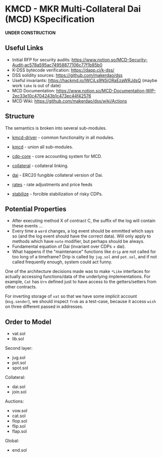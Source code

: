 KMCD - MKR Multi-Collateral Dai (MCD) KSpecification
====================================================

**UNDER CONSTRUCTION**

Useful Links
------------

-   Initial RFP for security audits: <https://www.notion.so/MCD-Security-Audit-ac578a595ac74958877106c77f1b85b0>
-   K-DSS bytecode verification: <https://dapp.ci/k-dss/>
-   DSS solidity sources: <https://github.com/makerdao/dss>
-   Useful invariants: <https://hackmd.io/lWCjLs9NSiORaEzaWRJdsQ> (maybe work `take` is out of date)
-   MCD Documentation: <https://www.notion.so/MCD-Documentation-WIP-2ec33e10c4704243b1c473ec44f42576>
-   MCD Wiki: <https://github.com/makerdao/dss/wiki/Actions>

Structure
---------

The semantics is broken into several sub-modules.

-   [kmcd-driver](kmcd-driver.md) - common functionality in all modules.
-   [kmcd](kmcd.md) - union all sub-modules.

-   [cdp-core](cdp-core.md) - core accounting system for MCD.
-   [collateral](collateral.md) - collateral linking.
-   [dai](dai.md) - ERC20 fungible collateral version of Dai.
-   [rates](rates.md) - rate adjustments and price feeds
-   [stabilize](stabilize.md) - forcible stabilization of risky CDPs.

Potential Properties
--------------------

-   After executing method X of contract C, the suffix of the log will contain these events ...
-   Every time a `ward` changes, a log event should be emmitted which says so (and the log event should have the correct data).
    Will only apply to methods which have `note` modifier, but perhaps should be always.
-   Fundamental equation of Dai (invariant over CDPs + dai).
-   What happens if the "maintenance" functions like `drip` are not called for too long of a timeframe?
    Drip is called by `jug.sol` and `pot.sol`, and if not called frequently enough, system could act funny.

One of the architecture decisions made was to make `*Like` interfaces for actually accessing functions/data of the underlying implementations.
For example, `Cat` has `Urn` defined just to have access to the getters/setters from other contracts.

For inverting storage of `vat` so that we have some implicit account (`msg.sender`), we should inspect `frob` as a test-case, because it access `wish` on three different passed in addresses.

Order to Model
--------------

-   vat.sol
-   lib.sol

Second layer:

-   jug.sol
-   pot.sol
-   spot.sol

Collateral:

-   dai.sol
-   join.sol

Auctions:

-   vow.sol
-   cat.sol
-   flop.sol
-   flip.sol
-   flap.sol

Global:

-   end.sol
